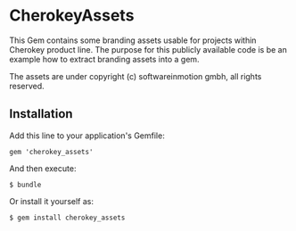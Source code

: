 # CherokeyAssets

This Gem contains some branding assets usable for projects within Cherokey product line.
The purpose for this publicly available code is be an example how to extract
branding assets into a gem. 

The assets are under copyright (c) softwareinmotion gmbh, all rights reserved.

## Installation

Add this line to your application's Gemfile:

    gem 'cherokey_assets'

And then execute:

    $ bundle

Or install it yourself as:

    $ gem install cherokey_assets

